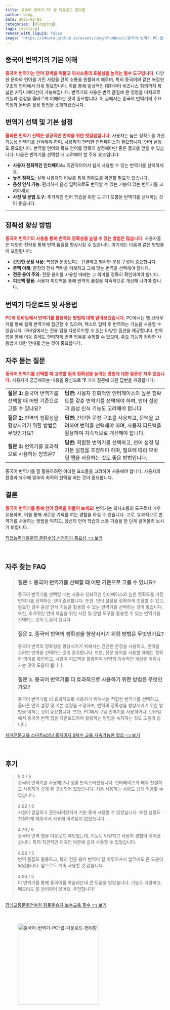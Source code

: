 ```yaml
---
title: 중국어 번역기 PC 앱 다운로드 편리함
author: bing
date: 2025-02-03
categories: [Blogging]
tags: [writing]
render_with_liquid: false
image: 'https://24nara.github.io/assets/img/thumbnail/중국어-번역기-PC-앱-다운로드-편리함.webp'
---
```



<h2 id='중국어_번역기의_기본_이해'>중국어 번역기의 기본 이해</h2>

<p><b><span style="color: #ee2323;">중국어 번역기는 언어 장벽을 허물고 의사소통의 효율성을 높이는 필수 도구입니다.</span></b> 다양한 문화와 언어를 가진 사람들 간의 소통을 원활하게 해주며, 특히 중국어와 같은 복잡한 구조의 언어에서 더욱 필요합니다. 이를 통해 일상적인 대화부터 비즈니스 회의까지 폭넓은 커뮤니케이션이 가능해집니다. 번역기의 사용은 번역 품질에 큰 영향을 미치므로 기능과 설정을 올바르게 이해하는 것이 중요합니다. 이 글에서는 중국어 번역기의 주요 특징과 올바른 활용 방법을 소개하겠습니다.</p>

<h2 id='번역기_선택_및_기본_설정'>번역기 선택 및 기본 설정</h2>

<p><b><span style="color: #ee2323;">올바른 번역기 선택은 성공적인 번역을 위한 첫걸음입니다.</span></b> 사용자는 높은 정확도를 가진 기능성 번역기를 선택해야 하며, 사용하기 편리한 인터페이스가 필요합니다. 언어 설정도 중요합니다. 번역할 언어와 목표 언어를 명확히 설정해야만 좋은 결과를 얻을 수 있습니다. 다음은 번역기를 선택할 때 고려해야 할 주요 요소입니다:</p>

<ul>
    <li><b>사용자 친화적인 인터페이스:</b> 직관적이어서 쉽게 사용할 수 있는 번역기를 선택하세요.</li>
    <li><b>높은 정확도:</b> 실제 사용자의 리뷰를 통해 정확도를 확인할 필요가 있습니다.</li>
    <li><b>음성 인식 기능:</b> 편리하게 음성 입력으로도 번역할 수 있는 기능이 있는 번역기를 고려하세요.</li>
    <li><b>사전 및 문법 도구:</b> 추가적인 언어 학습을 위한 도구가 포함된 번역기를 선택하는 것이 좋습니다.</li>
</ul>

<hr />

<h2 id='정확성_향상_방법'>정확성 향상 방법</h2>

<p><b><span style="color: #ee2323;">중국어 번역기의 사용을 통해 번역의 정확성을 높일 수 있는 방법은 많습니다.</span></b> 사용자들은 다양한 전략을 통해 번역 품질을 향상시킬 수 있습니다. 여기에는 다음과 같은 방법들이 포함됩니다:</p>

<ul>
    <li><b>간단한 문장 사용:</b> 복잡한 문장보다는 간결하고 명확한 문장 구성이 중요합니다.</li>
    <li><b>문맥 이해:</b> 문장의 전체 맥락을 이해하고 그에 맞는 번역을 선택해야 합니다.</li>
    <li><b>전문 용어 주의:</b> 전문 용어를 사용할 때에는 그 의미를 정확히 확인하여야 합니다.</li>
    <li><b>피드백 활용:</b> 사용자 피드백을 통해 번역의 품질을 지속적으로 개선해 나가야 합니다.</li>
</ul>

<h2 id='번역기_다운로드_및_사용법'>번역기 다운로드 및 사용법</h2>

<p><b><span style="color: #ee2323;">PC와 모바일에서 번역기를 활용하는 방법에 대해 알아보겠습니다.</span></b> PC에서는 웹 브라우저를 통해 쉽게 번역기에 접근할 수 있으며, 텍스트 입력 후 번역하는 기능을 사용할 수 있습니다. 모바일에서는 전용 앱을 다운로드할 수 있는 다양한 옵션을 제공합니다. 번역 앱을 통해 이동 중에도 편리하게 번역 업무를 수행할 수 있으며, 주요 기능과 정확한 사용법에 대한 안내를 받는 것이 중요합니다.</p>

<h2 id='자주_묻는_질문'>자주 묻는 질문</h2>

<p><b><span style="color: #ee2323;">중국어 번역기를 선택할 때 고려할 점과 정확성을 높이는 방법에 대한 질문은 자주 있습니다.</span></b> 사용자가 궁금해하는 내용을 중심으로 몇 가지 질문에 대한 답변을 제공합니다:</p>

<table>
    <tr>
        <td><b>질문 1:</b> 중국어 번역기를 선택할 때 어떤 기준으로 고를 수 있나요?</td>
        <td><b>답변:</b> 사용자 친화적인 인터페이스와 높은 정확도를 갖춘 번역기를 선택해야 하며, 언어 설정과 음성 인식 기능도 고려해야 합니다.</td>
    </tr>
    <tr>
        <td><b>질문 2:</b> 번역의 정확성을 향상시키기 위한 방법은 무엇인가요?</td>
        <td><b>답변:</b> 간단한 문장 구조를 사용하고, 문맥을 고려하여 번역을 선택해야 하며, 사용자 피드백을 활용하여 지속적으로 개선해야 합니다.</td>
    </tr>
    <tr>
        <td><b>질문 3:</b> 번역기를 효과적으로 사용하는 방법은?</td>
        <td><b>답변:</b> 적합한 번역기를 선택하고, 언어 설정 및 기본 설정을 조정해야 하며, 필요에 따라 모바일 앱을 사용하는 것도 좋은 방법입니다.</td>
    </tr>
</table>

<p>중국어 번역기를 잘 활용하려면 이러한 요소들을 고려하여 사용해야 합니다. 사용자의 환경과 요구에 맞추어 최적의 선택을 하는 것이 중요합니다.</p>

<h2 id='결론'>결론</h2>

<p><b><span style="color: #ee2323;">중국어 번역기를 통해 언어 장벽을 허물어 보세요!</span></b> 번역기는 의사소통의 도구로서 매우 유용하며, 이를 통해 새로운 기회를 여는 경험을 하실 수 있습니다. 고로, 효과적으로 번역기를 사용하는 방법을 익히고, 당신의 언어 학습과 소통 기술을 한 단계 끌어올려 보시기 바랍니다.</p>


<p><a class="click-button" title="직업능력개발운영 훈련수당 신청하기 중요성" href="https://24nara.github.io/posts/%EC%A7%81%EC%97%85%EB%8A%A5%EB%A0%A5%EA%B0%9C%EB%B0%9C%EC%9A%B4%EC%98%81-%ED%9B%88%EB%A0%A8%EC%88%98%EB%8B%B9-%EC%8B%A0%EC%B2%AD%ED%95%98%EA%B8%B0-%EC%A4%91%EC%9A%94%EC%84%B1/" rel="dofollow">직업능력개발운영 훈련수당 신청하기 중요성 👈 보기</a></p><br>
<h2 id='자주_찾는_FAQ'>자주 찾는 FAQ</h2>
<div itemscope="" itemtype="https://schema.org/FAQPage"> 
<blockquote> 
<div itemscope="" itemprop="mainEntity" itemtype="https://schema.org/Question"> 
<h3 itemprop="name">질문 1. 중국어 번역기를 선택할 때 어떤 기준으로 고를 수 있나요?</h3> 
<div itemscope="" itemprop="acceptedAnswer" itemtype="https://schema.org/Answer"> 
<span itemprop="text"> 
<p>중국어 번역기를 선택할 때는 사용자 친화적인 인터페이스와 높은 정확도를 가진 번역기를 선택하는 것이 중요합니다. 또한, 언어 설정을 정확하게 조정할 수 있고, 필요한 경우 음성 인식 기능을 활용할 수 있는 번역기를 선택하는 것이 좋습니다. 또한, 추가적인 언어 학습을 위한 사전 및 문법 도구를 활용할 수 있는 번역기를 선택하는 것이 도움이 됩니다.</p> 
</span> 
</div> 
</div> 

<div itemscope="" itemprop="mainEntity" itemtype="https://schema.org/Question"> 
<h3 itemprop="name">질문 2. 중국어 번역의 정확성을 향상시키기 위한 방법은 무엇인가요?</h3> 
<div itemscope="" itemprop="acceptedAnswer" itemtype="https://schema.org/Answer"> 
<span itemprop="text"> 
<p>중국어 번역의 정확성을 향상시키기 위해서는 간단한 문장을 사용하고, 문맥을 고려한 번역을 선택하는 것이 중요합니다. 또한, 전문 용어를 사용할 때에는 정확한 의미를 확인하고, 사용자 피드백을 활용하여 번역의 지속적인 개선을 이뤄나가는 것이 도움이 됩니다.</p> 
</span> 
</div> 
</div>

<div itemscope="" itemprop="mainEntity" itemtype="https://schema.org/Question"> 
<h3 itemprop="name">질문 3. 중국어 번역기를 더 효과적으로 사용하기 위한 방법은 무엇인가요?</h3> 
<div itemscope="" itemprop="acceptedAnswer" itemtype="https://schema.org/Answer"> 
<span itemprop="text"> 
<p>중국어 번역기를 더 효과적으로 사용하기 위해서는 적합한 번역기를 선택하고, 올바른 언어 설정 및 기본 설정을 조정하며, 번역의 정확성을 향상시키기 위한 방법을 익히는 것이 중요합니다. 또한, PC에서 구글 번역기를 사용하거나, 모바일에서 중국어 번역 앱을 다운로드하여 활용하는 방법을 숙지하는 것도 도움이 됩니다.</p> 
</span> 
</div> 
</div> 
</blockquote> 
</div>
<p><a class="click-button" title="치매전문교육 스마트e러닝 홈페이지 9차수 교육 지속가능한 학습" href="https://24nara.github.io/posts/%EC%B9%98%EB%A7%A4%EC%A0%84%EB%AC%B8%EA%B5%90%EC%9C%A1-%EC%8A%A4%EB%A7%88%ED%8A%B8e%EB%9F%AC%EB%8B%9D-%ED%99%88%ED%8E%98%EC%9D%B4%EC%A7%80-9%EC%B0%A8%EC%88%98-%EA%B5%90%EC%9C%A1-%EC%A7%80%EC%86%8D%EA%B0%80%EB%8A%A5%ED%95%9C-%ED%95%99%EC%8A%B5/" rel="dofollow">치매전문교육 스마트e러닝 홈페이지 9차수 교육 지속가능한 학습 👈 보기</a></p><br>
<h2 id='후기'>후기</h2>
<div itemscope itemtype="https://schema.org/Product">
  <blockquote>
  <div itemprop="review" itemscope itemtype="https://schema.org/Review">
      <div itemprop="reviewRating" itemscope itemtype="https://schema.org/Rating"> <span itemprop="ratingValue">5.0</span> / <span itemprop="bestRating">5</span> </div>
      <span itemprop="reviewBody">중국어 번역기를 사용해보니 정말 만족스러웠습니다. 인터페이스가 매우 친절하고 사용하기 쉽게 잘 구성되어 있었습니다. 처음 사용하는 사람도 쉽게 적응할 수 있습니다.</span>
  </div>
  <br>
  <div itemprop="review" itemscope itemtype="https://schema.org/Review">
      <div itemprop="reviewRating" itemscope itemtype="https://schema.org/Rating"> <span itemprop="ratingValue">4.92</span> / <span itemprop="bestRating">5</span> </div>
      <span itemprop="reviewBody">시설이 깔끔하고 정돈되어있어서 기분 좋게 사용할 수 있었습니다. 또한 설명도 친절하게 해주셔서 사용에 어려움이 없었습니다.</span>
  </div>
  <br>
  <div itemprop="review" itemscope itemtype="https://schema.org/Review">
      <div itemprop="reviewRating" itemscope itemtype="https://schema.org/Rating"> <span itemprop="ratingValue">4.79</span> / <span itemprop="bestRating">5</span> </div>
      <span itemprop="reviewBody">중국어 번역 앱을 다운로드 해보았는데, 기능도 다양하고 사용자 경험이 뛰어났습니다. 특히 직관적인 디자인 덕분에 쉽게 사용할 수 있었습니다.</span>
  </div>
  <br>
  <div itemprop="review" itemscope itemtype="https://schema.org/Review">
      <div itemprop="reviewRating" itemscope itemtype="https://schema.org/Rating"> <span itemprop="ratingValue">4.96</span> / <span itemprop="bestRating">5</span> </div>
      <span itemprop="reviewBody">번역 품질도 훌륭하고, 특히 전문 용어 번역이 잘 이루어져서 업무에도 큰 도움이 되었습니다. 앞으로도 계속 사용할 것 같습니다.</span>
  </div>
  <br>
  <div itemprop="review" itemscope itemtype="https://schema.org/Review">
      <div itemprop="reviewRating" itemscope itemtype="https://schema.org/Rating"> <span itemprop="ratingValue">4.95</span> / <span itemprop="bestRating">5</span> </div>
      <span itemprop="reviewBody">이 번역기를 통해 중국어를 학습하는데 큰 도움을 받았습니다. 기능도 다양하고, 메모리도 잘 관리되어 있어요. 추천합니다!</span>
  </div>
  <br>
  </blockquote>
</div>
<p><a class="click-button" title="경남교통문화연수원 화물운송자 보수교육 필수" href="https://24nara.github.io/posts/%EA%B2%BD%EB%82%A8%EA%B5%90%ED%86%B5%EB%AC%B8%ED%99%94%EC%97%B0%EC%88%98%EC%9B%90-%ED%99%94%EB%AC%BC%EC%9A%B4%EC%86%A1%EC%9E%90-%EB%B3%B4%EC%88%98%EA%B5%90%EC%9C%A1-%ED%95%84%EC%88%98/" rel="dofollow">경남교통문화연수원 화물운송자 보수교육 필수 👈 보기</a></p><br>
<figure class="image"><img src="https://24nara.github.io/assets/img/thumbnail/중국어-번역기-PC-앱-다운로드-편리함.webp" alt="중국어-번역기-PC-앱-다운로드-편리함" width="256" height="256"></figure>